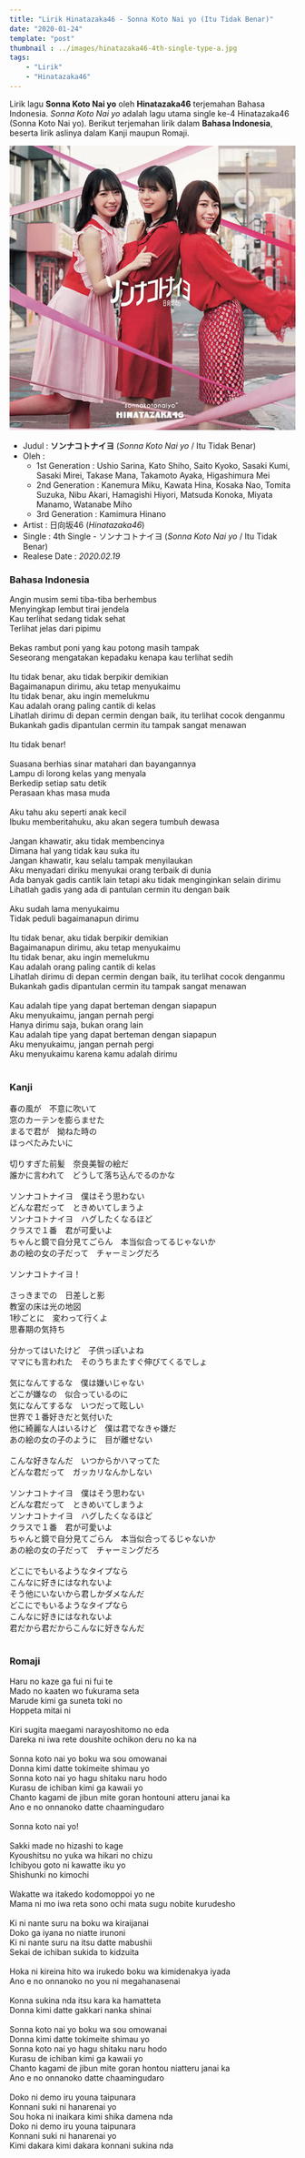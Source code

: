 ```yaml
---
title: "Lirik Hinatazaka46 - Sonna Koto Nai yo (Itu Tidak Benar)"
date: "2020-01-24"
template: "post"
thumbnail : ../images/hinatazaka46-4th-single-type-a.jpg
tags:
    - "Lirik"
    - "Hinatazaka46"
---
```


Lirik lagu **Sonna Koto Nai yo** oleh **Hinatazaka46** terjemahan Bahasa Indonesia. *Sonna Koto Nai yo* adalah lagu utama single ke-4 Hinatazaka46 (Sonna Koto Nai yo). Berikut terjemahan lirik dalam **Bahasa Indonesia**, beserta lirik aslinya dalam Kanji maupun Romaji.

<div class="cdcover">
	<img src="../images/hinatazaka46-4th-single-type-a.jpg" alt="Hinatazaka46 4th Single Limited Edition Type A"/>
</div>

- Judul : **ソンナコトナイヨ** (*Sonna Koto Nai yo* / Itu Tidak Benar)
- Oleh :
	- 1st Generation : Ushio Sarina, Kato Shiho, Saito Kyoko, Sasaki Kumi, Sasaki Mirei, Takase Mana, Takamoto Ayaka, Higashimura Mei
	- 2nd Generation : Kanemura Miku, Kawata Hina, Kosaka Nao, Tomita Suzuka, Nibu Akari, Hamagishi Hiyori, Matsuda Konoka, Miyata Manamo, Watanabe Miho
	- 3rd Generation : Kamimura Hinano
- Artist : 日向坂46 (*Hinatazaka46*)
- Single : 4th Single - ソンナコトナイヨ (*Sonna Koto Nai yo* / Itu Tidak Benar)
- Realese Date : *2020.02.19*

### Bahasa Indonesia
Angin musim semi tiba-tiba berhembus<br>
Menyingkap lembut tirai jendela<br>
Kau terlihat sedang tidak sehat<br>
Terlihat jelas dari pipimu<br>
<br>
Bekas rambut poni yang kau potong masih tampak<br>
Seseorang mengatakan kepadaku kenapa kau terlihat sedih<br>
<br>
Itu tidak benar, aku tidak berpikir demikian<br>
Bagaimanapun dirimu, aku tetap menyukaimu<br>
Itu tidak benar, aku ingin memelukmu<br>
Kau adalah orang paling cantik di kelas<br>
Lihatlah dirimu di depan cermin dengan baik, itu terlihat cocok denganmu<br>
Bukankah gadis dipantulan cermin itu tampak sangat menawan<br>
<br>
Itu tidak benar!<br>
<br>
Suasana berhias sinar matahari dan bayangannya<br>
Lampu di lorong kelas yang menyala<br>
Berkedip setiap satu detik<br>
Perasaan khas masa muda<br>
<br>
Aku tahu aku seperti anak kecil<br>
Ibuku memberitahuku, aku akan segera tumbuh dewasa<br>
<br>
Jangan khawatir, aku tidak membencinya<br>
Dimana hal yang tidak kau suka itu<br>
Jangan khawatir, kau selalu tampak menyilaukan<br>
Aku menyadari diriku menyukai orang terbaik di dunia<br>
Ada banyak gadis cantik lain tetapi aku tidak menginginkan selain dirimu<br>
Lihatlah gadis yang ada di pantulan cermin itu dengan baik<br>
<br>
Aku sudah lama menyukaimu<br>
Tidak peduli bagaimanapun dirimu<br>
<br>
Itu tidak benar, aku tidak berpikir demikian<br>
Bagaimanapun dirimu, aku tetap menyukaimu<br>
Itu tidak benar, aku ingin memelukmu<br>
Kau adalah orang paling cantik di kelas<br>
Lihatlah dirimu di depan cermin dengan baik, itu terlihat cocok denganmu<br>
Bukankah gadis dipantulan cermin itu tampak sangat menawan<br>
<br>
Kau adalah tipe yang dapat berteman dengan siapapun<br>
Aku menyukaimu, jangan pernah pergi<br>
Hanya dirimu saja, bukan orang lain<br>
Kau adalah tipe yang dapat berteman dengan siapapun<br>
Aku menyukaimu, jangan pernah pergi<br>
Aku menyukaimu karena kamu adalah dirimu<br>
<br>

### Kanji
春の風が　不意に吹いて<br>
窓のカーテンを膨らませた<br>
まるで君が　拗ねた時の<br>
ほっぺたみたいに<br>
<br>
切りすぎた前髪　奈良美智の絵だ<br>
誰かに言われて　どうして落ち込んでるのかな<br>
<br>
ソンナコトナイヨ　僕はそう思わない<br>
どんな君だって　ときめいてしまうよ<br>
ソンナコトナイヨ　ハグしたくなるほど<br>
クラスで１番　君が可愛いよ<br>
ちゃんと鏡で自分見てごらん　本当似合ってるじゃないか<br>
あの絵の女の子だって　チャーミングだろ<br>
<br>
ソンナコトナイヨ！<br>
<br>
さっきまでの　日差しと影<br>
教室の床は光の地図<br>
1秒ごとに　変わって行くよ<br>
思春期の気持ち<br>
<br>
分かってはいたけど　子供っぽいよね<br>
ママにも言われた　そのうちまたすぐ伸びてくるでしょ<br>
<br>
気になんてするな　僕は嫌いじゃない<br>
どこが嫌なの　似合っているのに<br>
気になんてするな　いつだって眩しい<br>
世界で１番好きだと気付いた<br>
他に綺麗な人はいるけど　僕は君でなきゃ嫌だ<br>
あの絵の女の子のように　目が離せない<br>
<br>
こんな好きなんだ　いつからかハマってた<br>
どんな君だって　ガッカリなんかしない<br>
<br>
ソンナコトナイヨ　僕はそう思わない<br>
どんな君だって　ときめいてしまうよ<br>
ソンナコトナイヨ　ハグしたくなるほど<br>
クラスで１番　君が可愛いよ<br>
ちゃんと鏡で自分見てごらん　本当似合ってるじゃないか<br>
あの絵の女の子だって　チャーミングだろ<br>
<br>
どこにでもいるようなタイプなら<br>
こんなに好きにはなれないよ<br>
そう他にいないから君しかダメなんだ<br>
どこにでもいるようなタイプなら<br>
こんなに好きにはなれないよ<br>
君だから君だからこんなに好きなんだ<br>
<br>

### Romaji
Haru no kaze ga fui ni fui te<br>
Mado no kaaten wo fukurama seta<br>
Marude kimi ga suneta toki no<br>
Hoppeta mitai ni<br>
<br>
Kiri sugita maegami narayoshitomo no eda<br>
Dareka ni iwa rete doushite ochikon deru no ka na<br>
<br>
Sonna koto nai yo boku wa sou omowanai<br>
Donna kimi datte tokimeite shimau yo<br>
Sonna koto nai yo hagu shitaku naru hodo<br>
Kurasu de ichiban kimi ga kawaii yo<br>
Chanto kagami de jibun mite goran hontouni atteru janai ka<br>
Ano e no onnanoko datte chaamingudaro<br>
<br>
Sonna koto nai yo!<br>
<br>
Sakki made no hizashi to kage<br>
Kyoushitsu no yuka wa hikari no chizu<br>
Ichibyou goto ni kawatte iku yo<br>
Shishunki no kimochi<br>
<br>
Wakatte wa itakedo kodomoppoi yo ne<br>
Mama ni mo iwa reta sono ochi mata sugu nobite kurudesho<br>
<br>
Ki ni nante suru na boku wa kiraijanai<br>
Doko ga iyana no niatte irunoni<br>
Ki ni nante suru na itsu datte mabushii<br>
Sekai de ichiban sukida to kidzuita<br>
<br>
Hoka ni kireina hito wa irukedo boku wa kimidenakya iyada<br>
Ano e no onnanoko no you ni megahanasenai<br>
<br>
Konna sukina nda itsu kara ka hamatteta<br>
Donna kimi datte gakkari nanka shinai<br>
<br>
Sonna koto nai yo boku wa sou omowanai<br>
Donna kimi datte tokimeite shimau yo<br>
Sonna koto nai yo hagu shitaku naru hodo<br>
Kurasu de ichiban kimi ga kawaii yo<br>
Chanto kagami de jibun mite goran hontou niatteru janai ka<br>
Ano e no onnanoko datte chaamingudaro<br>
<br>
Doko ni demo iru youna taipunara<br>
Konnani suki ni hanarenai yo<br>
Sou hoka ni inaikara kimi shika damena nda<br>
Doko ni demo iru youna taipunara<br>
Konnani suki ni hanarenai yo<br>
Kimi dakara kimi dakara konnani sukina nda<br>
<br>
